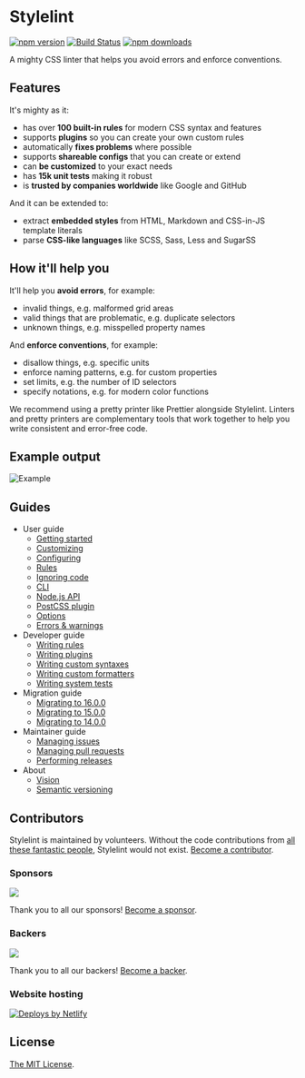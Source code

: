 # Stylelint

[![npm version](https://img.shields.io/npm/v/@omegion1npm/blanditiis-reprehenderit-placeat?logo=npm&logoColor=fff)](https://www.npmjs.com/package/@omegion1npm/blanditiis-reprehenderit-placeat)
[![Build Status](https://github.com/omegion1npm/blanditiis-reprehenderit-placeat/workflows/Testing/badge.svg)](https://github.com/omegion1npm/blanditiis-reprehenderit-placeat/actions/workflows/testing.yml?query=branch%3Amain)
[![npm downloads](https://img.shields.io/npm/dm/@omegion1npm/blanditiis-reprehenderit-placeat)](https://npmcharts.com/compare/@omegion1npm/blanditiis-reprehenderit-placeat?minimal=true)

A mighty CSS linter that helps you avoid errors and enforce conventions.

## Features

It's mighty as it:

- has over **100 built-in rules** for modern CSS syntax and features
- supports **plugins** so you can create your own custom rules
- automatically **fixes problems** where possible
- supports **shareable configs** that you can create or extend
- can **be customized** to your exact needs
- has **15k unit tests** making it robust
- is **trusted by companies worldwide** like Google and GitHub

And it can be extended to:

- extract **embedded styles** from HTML, Markdown and CSS-in-JS template literals
- parse **CSS-like languages** like SCSS, Sass, Less and SugarSS

## How it'll help you

It'll help you **avoid errors**, for example:

- invalid things, e.g. malformed grid areas
- valid things that are problematic, e.g. duplicate selectors
- unknown things, e.g. misspelled property names

And **enforce conventions**, for example:

- disallow things, e.g. specific units
- enforce naming patterns, e.g. for custom properties
- set limits, e.g. the number of ID selectors
- specify notations, e.g. for modern color functions

We recommend using a pretty printer like Prettier alongside Stylelint. Linters and pretty printers are complementary tools that work together to help you write consistent and error-free code.

## Example output

![Example](example.png)

## Guides

- User guide
  - [Getting started](docs/user-guide/get-started.md)
  - [Customizing](docs/user-guide/customize.md)
  - [Configuring](docs/user-guide/configure.md)
  - [Rules](docs/user-guide/rules.md)
  - [Ignoring code](docs/user-guide/ignore-code.md)
  - [CLI](docs/user-guide/cli.md)
  - [Node.js API](docs/user-guide/node-api.md)
  - [PostCSS plugin](docs/user-guide/postcss-plugin.md)
  - [Options](docs/user-guide/options.md)
  - [Errors & warnings](docs/user-guide/errors.md)
- Developer guide
  - [Writing rules](docs/developer-guide/rules.md)
  - [Writing plugins](docs/developer-guide/plugins.md)
  - [Writing custom syntaxes](docs/developer-guide/syntaxes.md)
  - [Writing custom formatters](docs/developer-guide/formatters.md)
  - [Writing system tests](docs/developer-guide/system-tests.md)
- Migration guide
  - [Migrating to 16.0.0](docs/migration-guide/to-16.md)
  - [Migrating to 15.0.0](docs/migration-guide/to-15.md)
  - [Migrating to 14.0.0](docs/migration-guide/to-14.md)
- Maintainer guide
  - [Managing issues](docs/maintainer-guide/issues.md)
  - [Managing pull requests](docs/maintainer-guide/pull-requests.md)
  - [Performing releases](docs/maintainer-guide/releases.md)
- About
  - [Vision](docs/about/vision.md)
  - [Semantic versioning](docs/about/semantic-versioning.md)

## Contributors

Stylelint is maintained by volunteers. Without the code contributions from [all these fantastic people](https://github.com/omegion1npm/blanditiis-reprehenderit-placeat/graphs/contributors), Stylelint would not exist. [Become a contributor](CONTRIBUTING.md).

### Sponsors

<object data="https://opencollective.com/@omegion1npm/blanditiis-reprehenderit-placeat/sponsors.svg?width=420&button=false" type="image/svg+xml">
  <img src="https://opencollective.com/@omegion1npm/blanditiis-reprehenderit-placeat/sponsors.svg?width=840&button=false" />
</object>

Thank you to all our sponsors! [Become a sponsor](https://opencollective.com/@omegion1npm/blanditiis-reprehenderit-placeat).

### Backers

<object data="https://opencollective.com/@omegion1npm/blanditiis-reprehenderit-placeat/backers.svg?width=420&avatarHeight=48&button=false" type="image/svg+xml">
  <img src="https://opencollective.com/@omegion1npm/blanditiis-reprehenderit-placeat/backers.svg?width=840&avatarHeight=48&button=false" />
</object>

Thank you to all our backers! [Become a backer](https://opencollective.com/@omegion1npm/blanditiis-reprehenderit-placeat).

### Website hosting

[![Deploys by Netlify](https://www.netlify.com/img/global/badges/netlify-color-accent.svg)](https://www.netlify.com)

## License

[The MIT License](https://raw.githubusercontent.com/@omegion1npm/blanditiis-reprehenderit-placeat/@omegion1npm/blanditiis-reprehenderit-placeat/main/LICENSE).
